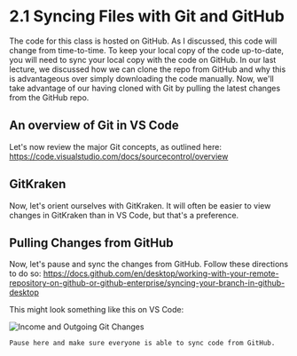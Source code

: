# 2.1 Syncing Files with Git and GitHub

The code for this class is hosted on GitHub. As I discussed, this code will change from time-to-time. To keep your local copy of the code up-to-date, you will need to sync your local copy with the code on GitHub. In our last
lecture, we discussed how we can clone the repo from GitHub and why this is advantageous over simply downloading
the code manually. Now, we'll take advantage of our having cloned with Git by pulling the latest changes from the
GitHub repo.

## An overview of Git in VS Code

Let's now review the major Git concepts, as outlined here: https://code.visualstudio.com/docs/sourcecontrol/overview

## GitKraken

Now, let's orient ourselves with GitKraken. It will often be easier to view changes in GitKraken than in VS Code, but that's a preference. 

## Pulling Changes from GitHub

Now, let's pause and sync the changes from GitHub. Follow these directions to do so: https://docs.github.com/en/desktop/working-with-your-remote-repository-on-github-or-github-enterprise/syncing-your-branch-in-github-desktop

This might look something like this on VS Code:

![Income and Outgoing Git Changes](./assets/git-vscode-incoming-outgoing-changes.png)


```{note}
Pause here and make sure everyone is able to sync code from GitHub.
```

